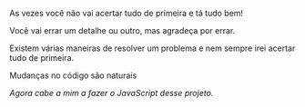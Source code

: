 As vezes você não vai acertar tudo de primeira e tá tudo bem!

Você vai errar um detalhe ou outro, mas agradeça por errar.

Existem várias maneiras de resolver um problema e nem sempre irei acertar tudo de primeira. 

Mudanças no código são naturais

*Agora cabe a mim a fazer o JavaScript desse projeto.*